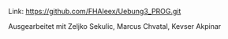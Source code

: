 Link: https://github.com/FHAleex/Uebung3_PROG.git

Ausgearbeitet mit Zeljko Sekulic, Marcus Chvatal, Kevser Akpinar